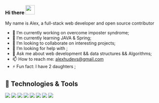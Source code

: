### Hi there <img src="https://raw.githubusercontent.com/MartinHeinz/MartinHeinz/master/wave.gif" width="30px">
My name is Alex, a full-stack web developer and open source contributor

<!--
**Alex-HuXD/Alex-HuXD** is a ✨ _special_ ✨ repository because its `README.md` (this file) appears on your GitHub profile.

Here are some ideas to get you started:
-->

- 🔭 I’m currently working on overcome imposter syndrome;
- 🌱 I’m currently learning JAVA & Spring;
- 👯 I’m looking to collaborate on interesting projects;
- 🤔 I’m looking for help with ;
- 💬 Ask me about  web development && data structures && Algorithms;
- 📫 How to reach me: alexhudevs@gmail.com
- ⚡ Fun fact: I have 2 daughters ;

## 🔧 Technologies & Tools
![](https://img.shields.io/badge/Lang-JavaScript-blue)
![](https://img.shields.io/badge/Lang-Python-blue)
![](https://img.shields.io/badge/Lang-Java-blue)
![](https://img.shields.io/badge/Lang-SQL-blue)
![](https://img.shields.io/badge/Tool-React/Redux-important)
![](https://img.shields.io/badge/Tool-Gatsby-important)
![](https://img.shields.io/badge/Tool-Next-important)
![](https://img.shields.io/badge/Tool-Django-important)
